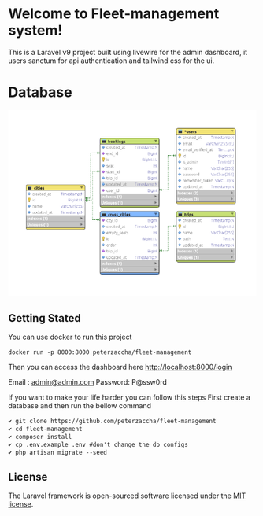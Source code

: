 # Welcome to Fleet-management system!

This is a Laravel v9 project built using livewire for the admin dashboard, it users sanctum for api authentication and tailwind css for the ui.

# Database

![enter image description here](https://raw.githubusercontent.com/peterzaccha/fleet-management/master/public/erd.png)

## Getting Stated

You can use docker to run this project

```
docker run -p 8000:8000 peterzaccha/fleet-management
```

Then you can access the dashboard here [http://localhost:8000/login](http://localhost:8000/login)

Email : admin@admin.com
Password: P@ssw0rd

If you want to make your life harder you can follow this steps
First create a database and then run the bellow command

```
✔︎ git clone https://github.com/peterzaccha/fleet-management
✔︎ cd fleet-management
✔︎ composer install
✔︎ cp .env.example .env #don't change the db configs
✔︎ php artisan migrate --seed
```

## License

The Laravel framework is open-sourced software licensed under the [MIT license](https://opensource.org/licenses/MIT).
